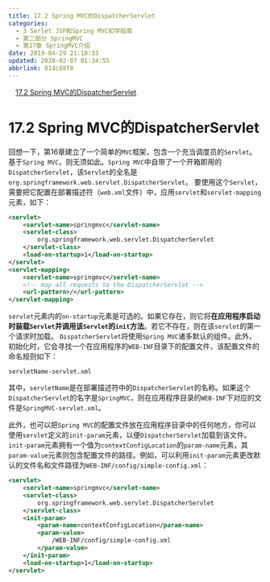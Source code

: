 ```yaml
---
title: 17.2 Spring MVC的DispatcherServlet
categories: 
  - 3 Serlet JSP和Spring MVC初学指南
  - 第二部分 SpringMVC
  - 第17章 SpringMVC介绍
date: 2019-04-29 21:18:33
updated: 2020-02-07 01:34:55
abbrlink: 814c88f8
---
```

<div id='my_toc'><a href="/JavaReadingNotes/814c88f8/#17-2-Spring-MVC的DispatcherServlet" class="header_1">17.2 Spring MVC的DispatcherServlet</a>&nbsp;<br></div>
<style>.header_1{margin-left: 1em;}.header_2{margin-left: 2em;}.header_3{margin-left: 3em;}.header_4{margin-left: 4em;}.header_5{margin-left: 5em;}.header_6{margin-left: 6em;}</style>
<!--more-->
<script>if (navigator.platform.search('arm')==-1){document.getElementById('my_toc').style.display = 'none';}var e,p = document.getElementsByTagName('p');while (p.length>0) {e = p[0];e.parentElement.removeChild(e);}</script>

<!--end-->
# 17.2 Spring MVC的DispatcherServlet #
回想一下，第16章建立了一个简单的`MVC`框架，包含一个充当调度员的`Servlet`。基于`Spring MVC`，则无须如此。`Spring MVC`中自带了一个开箱即用的`DispatcherServlet`，该`Servlet`的全名是`org.springframework.web.servlet.DispatcherServlet`。
要使用这个`Servlet`，需要把它配置在部署描述符（`web.xml`文件）中，应用`servlet`和`servlet-mapping`元素，如下：
```xml
<servlet>
    <servlet-name>springmvc</servlet-name>
    <servlet-class>
        org.springframework.web.servlet.DispatcherServlet
    </servlet-class>
    <load-on-startup>1</load-on-startup>
</servlet>
<servlet-mapping>
    <servlet-name>springmvc</servlet-name>
    <!-- map all requests to the DispatcherServlet -->
    <url-pattern>/</url-pattern>
</servlet-mapping>
```
`servlet`元素内的`on-startup`元素是可选的。如果它存在，则它将**在应用程序启动时装载`Servlet`并调用该`Servlet`的`init`方法**。若它不存在，则在该`servlet`的第一个请求时加载。
`DispatcherServlet`将使用`Spring MVC`诸多默认的组件。此外，初始化时，它会寻找一个在应用程序的`WEB-INF`目录下的配置文件，该配置文件的命名规则如下：
```
servletName-servlet.xml
```
其中，`servletName`是在部署描述符中的`DispatcherServlet`的名称。如果这个`DispatcherServlet`的名字是`SpringMVC`，则在应用程序目录的`WEB-INF`下对应的文件是`SpringMVC-servlet.xml`。

此外，也可以把`Spring MVC`的配置文件放在应用程序目录中的任何地方，你可以使用`servlet`定义的`init-param`元素，以便`DispatcherServlet`加载到该文件。`init-param`元素拥有一个值为`contextConfigLocation`的`param-name`元素，其`param-value`元素则包含配置文件的路径。例如，可以利用`init-param`元素更改默认的文件名和文件路径为`WEB-INF/config/simple-config.xml`：
```xml
<servlet>
    <servlet-name>springmvc</servlet-name>
    <servlet-class>
        org.springframework.web.servlet.DispatcherServlet
    </servlet-class>
    <init-param>
        <param-name>contextConfigLocation</param-name>
        <param-value>
            /WEB-INF/config/simple-config.xml
        </param-value>
    </init-param>
    <load-on-startup>1</load-on-startup>
</servlet>
```

